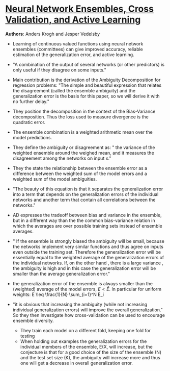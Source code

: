 # [Neural Network Ensembles, Cross Validation, and Active Learning](https://papers.nips.cc/paper/1001-neural-network-ensembles-cross-validation-and-active-learning.pdf) 

**Authors**: Anders Krogh and Jesper Vedelsby 

* Learning of continuous valued functions using neural network ensembles (committees) can give improved accuracy, reliable estimation of the generalization error, and active learning.
* "A combination of the output of several networks (or other predictors) is only useful
if they disagree on some inputs."
* Main contribution is the derivation of the Ambiguity Decomposition for regression problems: "The simple and beautiful expression that relates the disagreement (called the ensemble ambiguity) and the generalization error is the basis for this paper, so we will derive it with no further delay."
* They position the decomposition in the context of the Bias-Variance decomposition. Thus the loss used to measure divergence is the quadratic error.
* The ensemble combination is a weighted arithmetic mean over the model predictions.
* They define the ambiguity or disagreement as: " the variance of the weighted ensemble around the weighed mean, and it measures the disagreement among the networks on input x."
* They the state the relationship between the ensemble error as a difference between the weighted sum of the model errors and a weighted sum of the model ambiguities. 
* "The beauty of this equation is that it separates the generalization error into a term that depends on the generalization errors of the individual networks and another
term that contain all correlations between the networks."
* AD expresses the tradeoff between bias and variance in the ensemble, but in a different way than the the common bias-variance relation in which the
averages are over possible training sets instead of ensemble averages. 
* " If the ensemble is strongly biased the ambiguity will be small, because the networks implement very similar functions and thus agree on inputs even outside the training set. Therefore the generalization error will be essentially equal to the weighted average of the generalization errors of the individual networks. If, on the other hand , there is a large variance , the ambiguity is high and in this case the generalization error will be smaller than the average generalization error."
* the generalization error of the ensemble is always smaller than the (weighted) average of the model errors, $E < \bar{E}$. In particular for uniform weights:
E \leq \frac{1}{N} \sum_{i=1}^N E_i

* "it is obvious that increasing the ambiguity (while not increasing individual generalization errors) will improve the overall generalization." So they then investigate how cross-validation can be used to encourage ensemble diversity. 
    * They train each model on a different fold, keeping one fold for testing
    * When holding out examples the generalization errors for the individual members of the ensemble, E(X, will increase, but the conjecture is that for a good choice of the size of the ensemble (N) and the test set size (K), the ambiguity will increase more and thus one will get a decrease in overall generalization error.